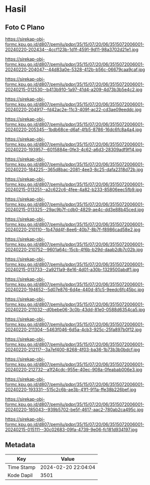 # Hasil

## Foto C Plano

https://sirekap-obj-formc.kpu.go.id/d807/pemilu/pdpr/35/15/07/20/06/3515072006001-20240220-202434--4ccf123b-1d1f-4591-9d11-98a3702d21e1.jpg

https://sirekap-obj-formc.kpu.go.id/d807/pemilu/pdpr/35/15/07/20/06/3515072006001-20240220-204047--44d83a0e-5328-412b-b56c-06679caa9caf.jpg

https://sirekap-obj-formc.kpu.go.id/d807/pemilu/pdpr/35/15/07/20/06/3515072006001-20240215-012530--b413b910-1a97-41d4-a209-4d73b3b5e4c2.jpg

https://sirekap-obj-formc.kpu.go.id/d807/pemilu/pdpr/35/15/07/20/06/3515072006001-20240220-204917--fd42ac2e-11c3-409f-ac22-cd3ae09eeddc.jpg

https://sirekap-obj-formc.kpu.go.id/d807/pemilu/pdpr/35/15/07/20/06/3515072006001-20240220-205345--1bdb68ce-d6af-4fb5-8786-16dc6fc8a4a4.jpg

https://sirekap-obj-formc.kpu.go.id/d807/pemilu/pdpr/35/15/07/20/06/3515072006001-20240220-193957--6015884e-0fe3-4c62-a6d3-28309adf9f14.jpg

https://sirekap-obj-formc.kpu.go.id/d807/pemilu/pdpr/35/15/07/20/06/3515072006001-20240220-184225--365d8bac-2081-4ee3-8c25-dafa2318d72b.jpg

https://sirekap-obj-formc.kpu.go.id/d807/pemilu/pdpr/35/15/07/20/06/3515072006001-20240215-013251--a2c622c6-4fee-4a82-b233-85806eec5fb9.jpg

https://sirekap-obj-formc.kpu.go.id/d807/pemilu/pdpr/35/15/07/20/06/3515072006001-20240215-013325--29ac9b7f-cdb0-4829-ae4c-dd3e88b45ced.jpg

https://sirekap-obj-formc.kpu.go.id/d807/pemilu/pdpr/35/15/07/20/06/3515072006001-20240220-210110--1b47dd4f-8ee6-40b7-8b7f-f8986cad58e2.jpg

https://sirekap-obj-formc.kpu.go.id/d807/pemilu/pdpr/35/15/07/20/06/3515072006001-20240220-210752--9601a64c-15cb-4f6b-b29d-daab2db7c02b.jpg

https://sirekap-obj-formc.kpu.go.id/d807/pemilu/pdpr/35/15/07/20/06/3515072006001-20240215-013733--2a9211a9-8e16-4d01-a30b-1329500abdf1.jpg

https://sirekap-obj-formc.kpu.go.id/d807/pemilu/pdpr/35/15/07/20/06/3515072006001-20240220-194652--5d07e876-6d4e-440d-81c5-9eedc6fc45bc.jpg

https://sirekap-obj-formc.kpu.go.id/d807/pemilu/pdpr/35/15/07/20/06/3515072006001-20240220-211032--d0bebe06-3c0b-43dd-81e0-0588d6354ca5.jpg

https://sirekap-obj-formc.kpu.go.id/d807/pemilu/pdpr/35/15/07/20/06/3515072006001-20240220-211304--5463f046-6d5a-4cb3-925c-25fa897b0f12.jpg

https://sirekap-obj-formc.kpu.go.id/d807/pemilu/pdpr/35/15/07/20/06/3515072006001-20240220-212117--3a7ef400-8268-4f03-ba36-1b73b3b0bdcf.jpg

https://sirekap-obj-formc.kpu.go.id/d807/pemilu/pdpr/35/15/07/20/06/3515072006001-20240220-212732--a1f24cdc-955e-40ec-908a-0feabab006e3.jpg

https://sirekap-obj-formc.kpu.go.id/d807/pemilu/pdpr/35/15/07/20/06/3515072006001-20240220-193331--515c2c6b-ae3b-41f1-911a-ffe38b226bef.jpg

https://sirekap-obj-formc.kpu.go.id/d807/pemilu/pdpr/35/15/07/20/06/3515072006001-20240220-185043--939b5702-be5f-4617-aac2-780ab2ca495c.jpg

https://sirekap-obj-formc.kpu.go.id/d807/pemilu/pdpr/35/15/07/20/06/3515072006001-20240215-015111--30c02683-09fa-4739-9e06-fc181d934197.jpg


## Metadata

| Key        | Value               |
| ---------- | ------------------- |
| Time Stamp | 2024-02-20 22:04:04 |
| Kode Dapil | 3501                |




